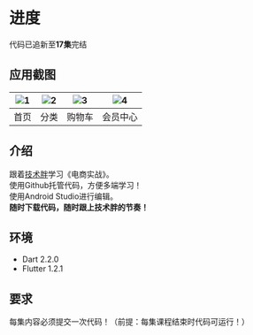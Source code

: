 # 进度
代码已追新至**17集**完结  

## 应用截图

| ![1](http://m.qpic.cn/psb?/V112qmTd0F9ydX/9C9eurXlNosYxTRMT6R1Zm.4KHubyYWgHNQQLWX7764!/b/dFQBAAAAAAAA&bo=gAJpBTwDAAcDCfo!&rf=viewer_4) | ![2](http://m.qpic.cn/psb?/V112qmTd0F9ydX/wWEZeVXGCvkoxrtTB5kxL.VM7ENkWf3mJRhi6VWFEN8!/b/dLYAAAAAAAAA&bo=gAJpBTwDAAcDGeo!&rf=viewer_4) | ![3](http://m.qpic.cn/psb?/V112qmTd0F9ydX/Ma.J7KDGRL8pdfcyCHj5G1GOekV.9jGqh.y1dTZSdJo!/b/dLYAAAAAAAAA&bo=gAJpBTwDAAcDGeo!&rf=viewer_4) | ![4](http://m.qpic.cn/psb?/V112qmTd0F9ydX/XaHuwWhFuiT*CsH3kSZr3bWYLZZMNfngKeokXDE*rdI!/b/dL8AAAAAAAAA&bo=gAJpBTwDAAcDGeo!&rf=viewer_4) |  
| :--: | :--: | :--: | :--: |  
| 首页 | 分类 | 购物车 | 会员中心 |  

## 介绍
跟着[技术胖](https://jspang.com/)学习《电商实战》。  
使用Github托管代码，方便多端学习！  
使用Android Studio进行编辑。  
**随时下载代码，随时跟上技术胖的节奏！**  

## 环境
- Dart 2.2.0  
- Flutter 1.2.1  

## 要求
每集内容必须提交一次代码！（前提：每集课程结束时代码可运行！）  

